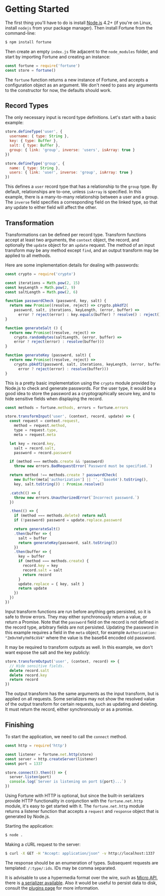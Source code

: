# Getting Started

The first thing you'll have to do is install [Node.js](https://nodejs.org/) 4.2+ (if you're on Linux, install `nodejs` from your package manager). Then install Fortune from the command-line:

```sh
$ npm install fortune
```

Then create an empty `index.js` file adjacent to the `node_modules` folder, and start by importing Fortune and creating an instance:

```js
const fortune = require('fortune')
const store = fortune()
```

The `fortune` function returns a new instance of Fortune, and accepts a configuration object as an argument. We don't need to pass any arguments to the constructor for now, the defaults should work.


## Record Types

The only necessary input is record type definitions. Let's start with a basic example:

```js
store.defineType('user', {
  username: { type: String },
  key: { type: Buffer },
  salt: { type: Buffer },
  group: { link: 'group', inverse: 'users', isArray: true }
})

store.defineType('group', {
  name: { type: String },
  users: { link: 'user', inverse: 'group', isArray: true }
})
```

This defines a `user` record type that has a relationship to the `group` type. By default, relationships are to-one, unless `isArray` is specified. In this example, there is a many-to-many relationship between a user and a group. The `inverse` field specifies a corresponding field on the linked type, so that any update to either field will affect the other.


## Transformation

Transformations can be defined per record type. Transform functions accept at least two arguments, the `context` object, the record, and optionally the `update` object for an `update` request. The method of an input transform may be any method except `find`, and an output transform may be applied to all methods.

Here are some implementation details for dealing with passwords:

```js
const crypto = require('crypto')

const iterations = Math.pow(2, 15)
const keyLength = Math.pow(2, 9)
const saltLength = Math.pow(2, 6)

function passwordCheck (password, key, salt) {
  return new Promise((resolve, reject) => crypto.pbkdf2(
    password, salt, iterations, keyLength, (error, buffer) =>
      error ? reject(error) : key.equals(buffer) ? resolve() : reject()))
}

function generateSalt () {
  return new Promise((resolve, reject) =>
    crypto.randomBytes(saltLength, (error, buffer) =>
    error ? reject(error) : resolve(buffer)))
}

function generateKey (password, salt) {
  return new Promise((resolve, reject) =>
    crypto.pbkdf2(password, salt, iterations, keyLength, (error, buffer) =>
      error ? reject(error) : resolve(buffer)))
}
```

This is a pretty basic implementation using the `crypto` module provided by Node.js to check and generate passwords. For the user type, it would be a good idea to store the password as a cryptographically secure key, and to hide sensitive fields when displaying the record.

```js
const methods = fortune.methods, errors = fortune.errors

store.transformInput('user', (context, record, update) => {
  const request = context.request,
    method = request.method,
    type = request.type,
    meta = request.meta

  let key = record.key,
    salt = record.salt,
    password = record.password

  if (method === methods.create && !password)
    throw new errors.BadRequestError(`Password must be specified.`)

  return method !== methods.create ? passwordCheck(
    new Buffer(meta['authorization'] || '', 'base64').toString(),
    key, salt.toString()) : Promise.resolve()

  .catch(() => {
    throw new errors.UnauthorizedError(`Incorrect password.`)
  })

  .then(() => {
    if (method === methods.delete) return null
    if (!password) password = update.replace.password

    return generateSalt()
    .then(buffer => {
      salt = buffer
      return generateKey(password, salt.toString())
    })
    .then(buffer => {
      key = buffer
      if (method === methods.create) {
        record.key = key
        record.salt = salt
        return record
      }
      update.replace = { key, salt }
      return update
    })
  })
})
```

Input transform functions are run before anything gets persisted, so it is safe to throw errors. They may either synchronously return a value, or return a Promise. Note that the `password` field on the record is not defined in the record type, arbitrary fields are not persisted. Updating the password in this example requires a field in the `meta` object, for example `Authorization: "Zm9vYmFyYmF6cXV4"` where the value is the base64 encoded old password.

It may be required to transform outputs as well. In this example, we don't want expose the salt and the key publicly:

```js
store.transformOutput('user', (context, record) => {
  // Hide sensitive fields.
  delete record.salt
  delete record.key
  return record
})
```

The output transform has the same arguments as the input transform, but is applied on all requests. Some serializers may not show the resolved value of the output transform for certain requests, such as updating and deleting. It must return the record, either synchronously or as a promise.


## Finishing

To start the application, we need to call the `connect` method.

```js
const http = require('http')

const listener = fortune.net.http(store)
const server = http.createServer(listener)
const port = 1337

store.connect().then(() => {
  server.listen(port)
  console.log(`Server is listening on port ${port}...`)
})
```

Using Fortune with HTTP is optional, but since the built-in serializers provide HTTP functionality in conjunction with the `fortune.net.http` module, it's easy to get started with it. The `fortune.net.http` module returns a listener function that accepts a `request` and `response` object that is generated by Node.js.

Starting the application:

```sh
$ node .
```


Making a cURL request to the server:

```sh
$ curl -X GET -H "Accept: application/json" -v http://localhost:1337
```

The response should be an enumeration of types. Subsequent requests are templated: `/:type/:ids`. IDs may be comma separated.

It is advisable to use a hypermedia format over the wire, such as [Micro API](http://micro-api.org), there is [a serializer available](https://github.com/fortunejs/fortune-micro-api). Also it would be useful to persist data to disk, consult the [plugins page](http://fortunejs.com/plugins/) for more information.
